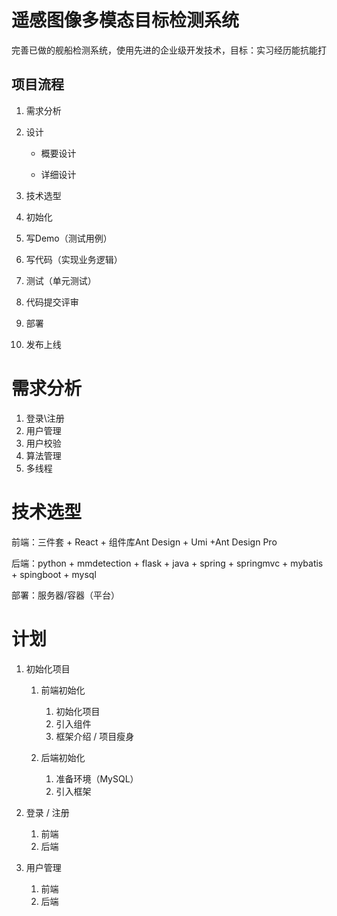 # 遥感图像多模态目标检测系统

完善已做的舰船检测系统，使用先进的企业级开发技术，目标：实习经历能抗能打

## 项目流程

1. 需求分析

2. 设计

   - 概要设计

   - 详细设计

3. 技术选型
4. 初始化
5. 写Demo（测试用例）
6. 写代码（实现业务逻辑）
7. 测试（单元测试）
8. 代码提交评审
9. 部署
10. 发布上线

# 需求分析

1. 登录\注册
2. 用户管理
3. 用户校验
4. 算法管理
5. 多线程

# 技术选型

前端：三件套 + React + 组件库Ant Design + Umi +Ant Design Pro

后端：python + mmdetection + flask + java + spring + springmvc + mybatis + spingboot + mysql

部署：服务器/容器（平台）

# 计划

1. 初始化项目

   	1. 前端初始化
   		1. 初始化项目
   		2. 引入组件
   		3. 框架介绍 / 项目瘦身

   2. 后端初始化
      1. 准备环境（MySQL）
      2. 引入框架

2. 登录 / 注册

   1. 前端
   2. 后端

3. 用户管理

   1. 前端
   2. 后端